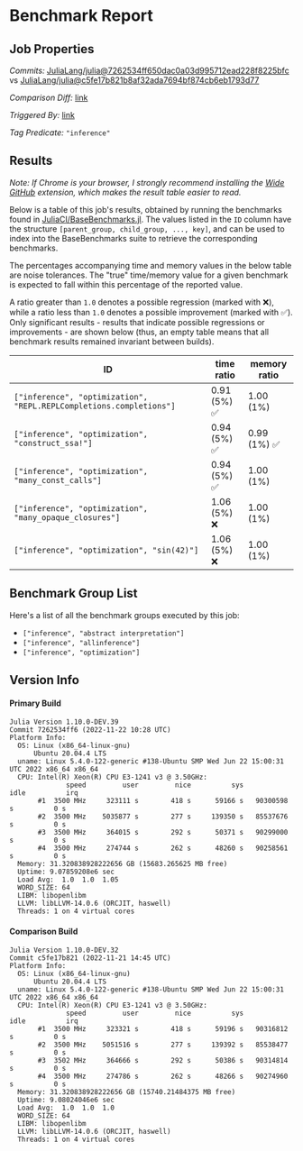 # Benchmark Report

## Job Properties

*Commits:* [JuliaLang/julia@7262534ff650dac0a03d995712ead228f8225bfc](https://github.com/JuliaLang/julia/commit/7262534ff650dac0a03d995712ead228f8225bfc) vs [JuliaLang/julia@c5fe17b821b8af32ada7694bf874cb6eb1793d77](https://github.com/JuliaLang/julia/commit/c5fe17b821b8af32ada7694bf874cb6eb1793d77)

*Comparison Diff:* [link](https://github.com/JuliaLang/julia/compare/c5fe17b821b8af32ada7694bf874cb6eb1793d77..7262534ff650dac0a03d995712ead228f8225bfc)

*Triggered By:* [link](https://github.com/JuliaLang/julia/commit/7262534ff650dac0a03d995712ead228f8225bfc#commitcomment-90773202)

*Tag Predicate:* `"inference"`

## Results

*Note: If Chrome is your browser, I strongly recommend installing the [Wide GitHub](https://chrome.google.com/webstore/detail/wide-github/kaalofacklcidaampbokdplbklpeldpj?hl=en)
extension, which makes the result table easier to read.*

Below is a table of this job's results, obtained by running the benchmarks found in
[JuliaCI/BaseBenchmarks.jl](https://github.com/JuliaCI/BaseBenchmarks.jl). The values
listed in the `ID` column have the structure `[parent_group, child_group, ..., key]`,
and can be used to index into the BaseBenchmarks suite to retrieve the corresponding
benchmarks.

The percentages accompanying time and memory values in the below table are noise tolerances. The "true"
time/memory value for a given benchmark is expected to fall within this percentage of the reported value.

A ratio greater than `1.0` denotes a possible regression (marked with :x:), while a ratio less
than `1.0` denotes a possible improvement (marked with :white_check_mark:). Only significant results - results
that indicate possible regressions or improvements - are shown below (thus, an empty table means that all
benchmark results remained invariant between builds).

| ID | time ratio | memory ratio |
|----|------------|--------------|
| `["inference", "optimization", "REPL.REPLCompletions.completions"]` | 0.91 (5%) :white_check_mark: | 1.00 (1%)  |
| `["inference", "optimization", "construct_ssa!"]` | 0.94 (5%) :white_check_mark: | 0.99 (1%) :white_check_mark: |
| `["inference", "optimization", "many_const_calls"]` | 0.94 (5%) :white_check_mark: | 1.00 (1%)  |
| `["inference", "optimization", "many_opaque_closures"]` | 1.06 (5%) :x: | 1.00 (1%)  |
| `["inference", "optimization", "sin(42)"]` | 1.06 (5%) :x: | 1.00 (1%)  |

## Benchmark Group List

Here's a list of all the benchmark groups executed by this job:

- `["inference", "abstract interpretation"]`
- `["inference", "allinference"]`
- `["inference", "optimization"]`

## Version Info

#### Primary Build

```
Julia Version 1.10.0-DEV.39
Commit 7262534ff6 (2022-11-22 10:28 UTC)
Platform Info:
  OS: Linux (x86_64-linux-gnu)
      Ubuntu 20.04.4 LTS
  uname: Linux 5.4.0-122-generic #138-Ubuntu SMP Wed Jun 22 15:00:31 UTC 2022 x86_64 x86_64
  CPU: Intel(R) Xeon(R) CPU E3-1241 v3 @ 3.50GHz: 
              speed         user         nice          sys         idle          irq
       #1  3500 MHz     323111 s        418 s      59166 s   90300598 s          0 s
       #2  3500 MHz    5035877 s        277 s     139350 s   85537676 s          0 s
       #3  3500 MHz     364015 s        292 s      50371 s   90299000 s          0 s
       #4  3500 MHz     274744 s        262 s      48260 s   90258561 s          0 s
  Memory: 31.320838928222656 GB (15683.265625 MB free)
  Uptime: 9.07859208e6 sec
  Load Avg:  1.0  1.0  1.05
  WORD_SIZE: 64
  LIBM: libopenlibm
  LLVM: libLLVM-14.0.6 (ORCJIT, haswell)
  Threads: 1 on 4 virtual cores

```

#### Comparison Build

```
Julia Version 1.10.0-DEV.32
Commit c5fe17b821 (2022-11-21 14:45 UTC)
Platform Info:
  OS: Linux (x86_64-linux-gnu)
      Ubuntu 20.04.4 LTS
  uname: Linux 5.4.0-122-generic #138-Ubuntu SMP Wed Jun 22 15:00:31 UTC 2022 x86_64 x86_64
  CPU: Intel(R) Xeon(R) CPU E3-1241 v3 @ 3.50GHz: 
              speed         user         nice          sys         idle          irq
       #1  3500 MHz     323321 s        418 s      59196 s   90316812 s          0 s
       #2  3500 MHz    5051516 s        277 s     139392 s   85538477 s          0 s
       #3  3502 MHz     364666 s        292 s      50386 s   90314814 s          0 s
       #4  3500 MHz     274786 s        262 s      48266 s   90274960 s          0 s
  Memory: 31.320838928222656 GB (15740.21484375 MB free)
  Uptime: 9.08024046e6 sec
  Load Avg:  1.0  1.0  1.0
  WORD_SIZE: 64
  LIBM: libopenlibm
  LLVM: libLLVM-14.0.6 (ORCJIT, haswell)
  Threads: 1 on 4 virtual cores

```
